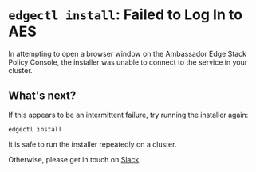 # `edgectl install`: Failed to Log In to AES

In attempting to open a browser window on the Ambassador Edge Stack Policy Console, the installer was unable to connect to the service in your cluster.

## What's next?

If this appears to be an intermittent failure, try running the installer again:

```shell
edgectl install
```

It is safe to run the installer repeatedly on a cluster.

Otherwise, please get in touch on [Slack](http://d6e.co/slack).
